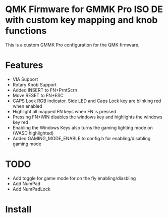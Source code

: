 # QMK Firmware for GMMK Pro ISO DE with custom key mapping and knob functions

This is a custom GMMK Pro configuration for the QMK firmware.

# Features
- VIA Support
- Rotary Knob Support
- Added INSERT to FN+PrntScrn
- Move RESET to FN+ESC
- CAPS Lock RGB indicator. Side LED and Caps Lock key are blinking red when enabled
- Highlight all mapped FN keys when FN is pressed
- Pressing FN+WIN disables the windows key and highlights the windows key red
- Enabling the Windows Keys also turns the gaming lighting mode on (WASD highlighted)
- Added GAMING_MODE_ENABLE to config.h for enabling/disabling gaming mode

# TODO
- Add toggle for game mode for on the fly enabling/diasbling
- Add NumPad
- Add NumPadLock


# Install
